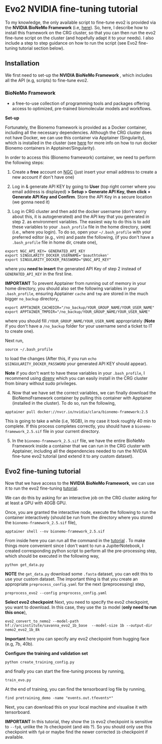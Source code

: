 # Evo2 NVIDIA fine-tuning tutorial

To my knowledge, the only available script to fine-tune evo2 is provided via the **NVIDIA BioNeMo Framework** (i.e,  [here](https://docs.nvidia.com/bionemo-framework/latest/user-guide/examples/bionemo-evo2/fine-tuning-tutorial/)). So, here, I describe how to install this framework on the CRG cluster, so that you can then run the evo2 fine-tune script on the cluster (and hopefully adapt it to your needs). 
I also include a step to step guidance on how to run the script (see Evo2 fine-tuning tutorial section below).

## Installation

We first need to set-up the **NVIDIA BioNeMo Framework** , which includes all the API (e.g, scripts) to fine-tune evo2.

### BioNeMo Framework

- a free-to-use collection of programming tools and packages offering access to optimized, pre-trained biomolecular models and workflows.

**Set-up**

Fortunately, the Bionemo framework is provided as a Docker container, including all the necessary dependencies. Although the CRG cluster does not have Docker, we can use this container via Apptainer (Singularity), which is installed in the cluster (see [here](https://developer.nvidia.com/blog/docker-compatibility-singularity-hpc/) for more info on how to run docker Bionemo containers in Apptainer/Singularity).

In order to access this (Bionemo framework) container, we need to perform the following steps: 

1. Create a **free** account on [NGC](https://ngc.nvidia.com/signin) (just insert your email address to create a new account if don't have one)

2. Log in & generate API KEY by going to **User** (top right corner where you email address is displayed) **> Setup > Generate API Key, then click + Generate API Key and Confirm**. Store the API Key in a secure location (we gonna need it)

3. Log in CRG cluster and then add the docker username (don't worry about this, it is autogenerated) and the API key that you generated in step 2. as environment variables. The easiest way to do this is to 
	add these variables to your `.bash_profile` file in the home directory, `$HOME` (i.e., where you login). 
	To do so, open your `~/.bash_profile` with your preferred editor (e.g., vim) and paste the following, (if you don't have a `.bash_profile` file in home dir, create one),
```
export NGC_API_KEY= GENERATED_API_KEY
export SINGULARITY_DOCKER_USERNAME='$oauthtoken'
export SINGULARITY_DOCKER_PASSWORD="$NGC_API_KEY"
```
where you **need to insert** the generated API Key of step 2 instead of `GENERATED_API_KEY` in the first line.

**IMPORTANT** To prevent Apptainer from running out of memory in your home directory, you should also set the following variables in your `.bash_profile`, ensuring Apptainer `cache` and  `tmp` are stored in the much bigger `no_backup` directory,
```
export APPTAINER_CACHEDIR="/no_backup/YOUR_GROUP_NAME/YOUR_USER_NAME"
export APPTAINER_TMPDIR="/no_backup/YOUR_GROUP_NAME/YOUR_USER_NAME"
```
where you should fill `/YOUR_GROUP_NAME/YOUR_USER_NAME` appropriately (**Note** if you don't have a `/no_backup` folder for your username send a ticket to IT to create one).

Next run,
```
source ~/.bash_profile
```

to load the changes (After this, if you run `echo $SINGULARITY_DOCKER_PASSWORD` your generated API KEY should appear).

**Note** if you don't want to have these variables in your `.bash_profile`, I recommend using [direnv](https://direnv.net/docs/installation.html) which you can easily install in the CRG cluster from binary without sudo privileges.

4. Now that we have set the correct variables, we can finally download the BioNemoFramework container by pulling this container with Apptainer (installed in the cluster). To do so, run the following,
```
apptainer pull docker://nvcr.io/nvidia/clara/bionemo-framework:2.5
```
This is going to take a while (i.e, 16GB), in my case it took roughly 40 min to complete. If this process completes correctly, you should have a `bionemo-framework_2.5.sif` file in your current directory.

5. In the `bionemo-framework_2.5.sif` file, we have the entire BioNeMo Framework inside a container that we can run in the CRG cluster with Apptainer, including  all the dependencies needed to run the NVIDIA fine-tune evo2 tutorial (and extend it to any custom dataset).
## Evo2 fine-tuning tutorial

Now that we have access to the **NVIDIA BioNeMo Framework**, we can use it to run the evo2 fine-tuning [tutorial](https://docs.nvidia.com/bionemo-framework/latest/user-guide/examples/bionemo-evo2/fine-tuning-tutorial/).

We can do this by asking for an interactive job on the CRG cluster asking for at least a GPU with 40GB GPU.

Once, you are granted the interactive node, execute the following to run the container interactively (should be run from the directory where you stored the `bionemo-framework_2.5.sif` file),
```
apptainer shell --nv bionemo-framework_2.5.sif
```
From inside here you can run all the command in the [tutorial](https://docs.nvidia.com/bionemo-framework/latest/user-guide/examples/bionemo-evo2/fine-tuning-tutorial/) . To make things more convenient since I don't want to run a JupiterNotebook, I created corresponding python script to perform all the pre-processing step, which should be executed in the following way,
```
python get_data.py
```
**NOTE** the `get_data.py` download some `.fasta` dataset, you can edit this to use your custom dataset. The important thing is that you create an appropriate `preprocess_config.yaml` for the next (preprocessing) step,
```
preprocess_evo2 --config preprocess_config.yaml
```

**Select evo2 checkpoint**
Next, you need to specify the evo2 checkpoint, you want to download. 
In this case, they use the `1b` model (**only need to run this once**),
```
evo2_convert_to_nemo2 --model-path hf://arcinstitute/savanna_evo2_1b_base  --model-size 1b --output-dir nemo2_evo2_1b_8k
```
**Important** here you can specify any evo2 checkpoint from hugging face (e.g, 7b, 40b).

**Configure the training and validation set**
```
python create_training_config.py
```

and finally you can start the fine-tuning process by running,
```
train_evo.py
```

At the end of training, you can find the tensorboard log file by running,
```
find pretraining_demo -name "events.out.tfevents*"
```
Next, you can download this on your local machine and visualise it with tensorboard.

**IMPORTANT** In this tutorial, they show the `1b` evo2 checkpoint is sensitive to `--fp8`, unlike the `7b` checkpoint (and `40b` ?). So you should only use this checkpoint with `fp8` or maybe find the newer corrected `1b` checkpoint if available.
